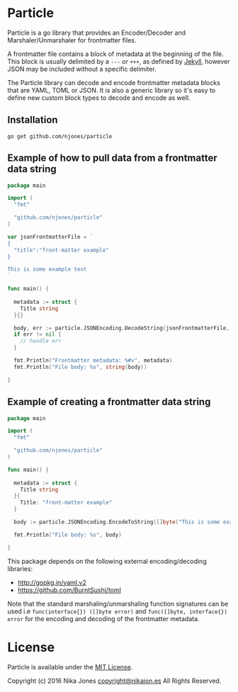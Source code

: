 # Particle 

Particle is a go library that provides an Encoder/Decoder and Marshaler/Unmarshaler for frontmatter files.

A frontmatter file contains a block of metadata at the beginning of the file. This block is usually delimited by a `---` or `+++`, as defined by [Jekyll](http://jekyllrb.com/docs/frontmatter/), however JSON may be included without a specific delimiter.

The Particle library can decode and encode frontmatter metadata blocks that are YAML, TOML or JSON. It is also a generic library so it's easy to define new custom block types to decode and encode as well.

## Installation

    go get github.com/njones/particle

## Example of how to pull data from a frontmatter data string

```go
package main

import (
  "fmt"

  "github.com/njones/particle"
)

var jsonFrontmatterFile = `
{
  "title":"front-matter example"
}

This is some example text
`

func main() {
  
  metadata := struct {
    Title string
  }{}

  body, err := particle.JSONEncoding.DecodeString(jsonFrontmatterFile, &metadata)
  if err != nil {
    // handle err
  }

  fmt.Println("Frontmatter metadata: %#v", metadata)
  fmt.Println("File body: %s", string(body))

}

```

## Example of creating a frontmatter data string

```go
package main

import (
  "fmt"

  "github.com/njones/particle"
)

func main() {
  
  metadata := struct {
    Title string
  }{
    Title: "front-matter example"
  }

  body := particle.JSONEncoding.EncodeToString([]byte("This is some example text\n"), &metadata)

  fmt.Println("File body: %s", body)

}

```

This package depends on the following external encoding/decoding libraries:

- http://gopkg.in/yaml.v2
- https://github.com/BurntSushi/toml

Note that the standard marshaling/unmarshaling function signatures can be used i.e `func(interface{}) ([]byte error)` and `func([]byte, interface{}) error` for the encoding and decoding of the frontmatter metadata.

# License

Particle is available under the [MIT License](https://opensource.org/licenses/MIT).

Copyright (c) 2016 Nika Jones <copyright@nikajon.es> All Rights Reserved.
